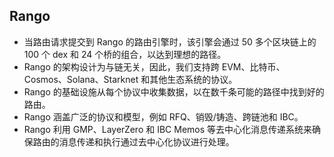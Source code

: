 ## Rango
- 当路由请求提交到 Rango 的路由引擎时，该引擎会通过 50 多个区块链上的 100 个 dex 和 24 个桥的组合，以达到理想的路径。
- Rango 的架构设计为与链无关，因此，我们支持跨 EVM、比特币、Cosmos、Solana、Starknet 和其他生态系统的协议。
- Rango 的基础设施从每个协议中收集数据，以在数千条可能的路径中找到好的路由。
- Rango 涵盖广泛的协议和模型，例如 RFQ、销毁/铸造、跨链池和 IBC。
- Rango 利用 GMP、LayerZero 和 IBC Memos 等去中心化消息传递系统来确保路由的消息传递和执行通过去中心化协议进行处理。